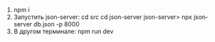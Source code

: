 1) npm i
2) Запустить json-server: 
cd src
cd json-server
json-server> npx json-server db.json -p 8000
3) В другом терминале:
 npm run dev
